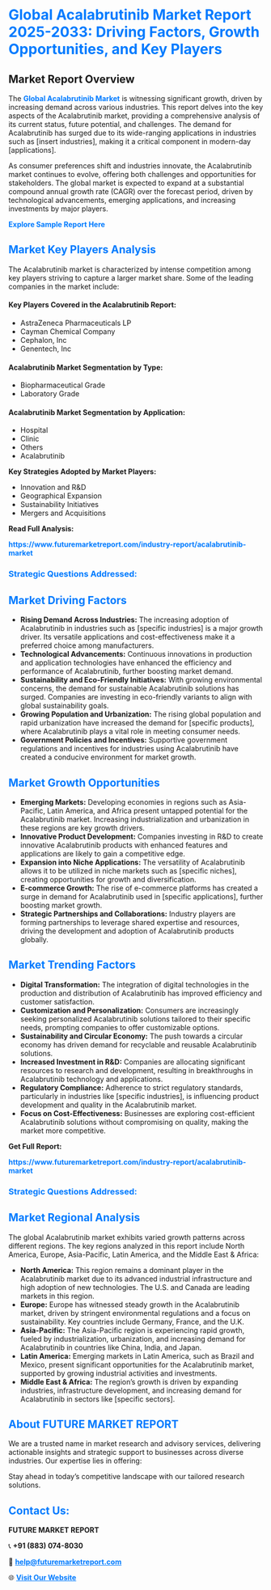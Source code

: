 <h1 style="color: #007BFF;">Global Acalabrutinib Market Report 2025-2033: Driving Factors, Growth Opportunities, and Key Players</h1>

<section id="overview">
<h2>Market Report Overview</h2>
<p>The <a href="https://www.futuremarketreport.com/industry-report/acalabrutinib-market" style="color: #007BFF; text-decoration: none;"><strong>Global Acalabrutinib Market</strong></a> is witnessing significant growth, driven by increasing demand across various industries. This report delves into the key aspects of the Acalabrutinib market, providing a comprehensive analysis of its current status, future potential, and challenges. The demand for Acalabrutinib has surged due to its wide-ranging applications in industries such as [insert industries], making it a critical component in modern-day [applications].</p>
<p>As consumer preferences shift and industries innovate, the Acalabrutinib market continues to evolve, offering both challenges and opportunities for stakeholders. The global market is expected to expand at a substantial compound annual growth rate (CAGR) over the forecast period, driven by technological advancements, emerging applications, and increasing investments by major players.</p>
</section>

<section id="overview">
<p><a href="https://www.futuremarketreport.com/request-sample/reportId=123142" style="color: #007BFF; text-decoration: none;"><strong>Explore Sample Report Here</strong></a></p>
</section>

<section id="key-players">
<h2 style="color: #007BFF;">Market Key Players Analysis</h2>
<p>The Acalabrutinib market is characterized by intense competition among key players striving to capture a larger market share. Some of the leading companies in the market include:</p>
<h4>Key Players Covered in the Acalabrutinib Report:</h4>
<ul><li>AstraZeneca Pharmaceuticals LP</li><li>Cayman Chemical Company</li><li>Cephalon, Inc</li><li>Genentech, Inc</li></ul>
<h4>Acalabrutinib Market Segmentation by Type:</h4>
<ul><li>Biopharmaceutical Grade</li><li>Laboratory Grade</li></ul>

<h4>Acalabrutinib Market Segmentation by Application:</h4>
<ul><li>Hospital</li><li>Clinic</li><li>Others</li><li>Acalabrutinib</li></ul>
<p><strong>Key Strategies Adopted by Market Players:</strong></p>
<ul>
<li>Innovation and R&D</li>
<li>Geographical Expansion</li>
<li>Sustainability Initiatives</li>
<li>Mergers and Acquisitions</li>
</ul>
</section>

<section>
<p><strong>Read Full Analysis: </strong></p><a href="https://www.futuremarketreport.com/industry-report/acalabrutinib-market" style="color: #007BFF; text-decoration: none;"><strong>https://www.futuremarketreport.com/industry-report/acalabrutinib-market</strong></a>
<h3 style="color: #007BFF;">Strategic Questions Addressed:</h3>
</section>

<section id="driving-factors">
<h2 style="color: #007BFF;">Market Driving Factors</h2>
<ul>
<li><strong>Rising Demand Across Industries:</strong> The increasing adoption of Acalabrutinib in industries such as [specific industries] is a major growth driver. Its versatile applications and cost-effectiveness make it a preferred choice among manufacturers.</li>
<li><strong>Technological Advancements:</strong> Continuous innovations in production and application technologies have enhanced the efficiency and performance of Acalabrutinib, further boosting market demand.</li>
<li><strong>Sustainability and Eco-Friendly Initiatives:</strong> With growing environmental concerns, the demand for sustainable Acalabrutinib solutions has surged. Companies are investing in eco-friendly variants to align with global sustainability goals.</li>
<li><strong>Growing Population and Urbanization:</strong> The rising global population and rapid urbanization have increased the demand for [specific products], where Acalabrutinib plays a vital role in meeting consumer needs.</li>
<li><strong>Government Policies and Incentives:</strong> Supportive government regulations and incentives for industries using Acalabrutinib have created a conducive environment for market growth.</li>
</ul>
</section>

<section id="growth-opportunities">
<h2 style="color: #007BFF;">Market Growth Opportunities</h2>
<ul>
<li><strong>Emerging Markets:</strong> Developing economies in regions such as Asia-Pacific, Latin America, and Africa present untapped potential for the Acalabrutinib market. Increasing industrialization and urbanization in these regions are key growth drivers.</li>
<li><strong>Innovative Product Development:</strong> Companies investing in R&D to create innovative Acalabrutinib products with enhanced features and applications are likely to gain a competitive edge.</li>
<li><strong>Expansion into Niche Applications:</strong> The versatility of Acalabrutinib allows it to be utilized in niche markets such as [specific niches], creating opportunities for growth and diversification.</li>
<li><strong>E-commerce Growth:</strong> The rise of e-commerce platforms has created a surge in demand for Acalabrutinib used in [specific applications], further boosting market growth.</li>
<li><strong>Strategic Partnerships and Collaborations:</strong> Industry players are forming partnerships to leverage shared expertise and resources, driving the development and adoption of Acalabrutinib products globally.</li>
</ul>
</section>

<section id="trending-factors">
<h2 style="color: #007BFF;">Market Trending Factors</h2>
<ul>
<li><strong>Digital Transformation:</strong> The integration of digital technologies in the production and distribution of Acalabrutinib has improved efficiency and customer satisfaction.</li>
<li><strong>Customization and Personalization:</strong> Consumers are increasingly seeking personalized Acalabrutinib solutions tailored to their specific needs, prompting companies to offer customizable options.</li>
<li><strong>Sustainability and Circular Economy:</strong> The push towards a circular economy has driven demand for recyclable and reusable Acalabrutinib solutions.</li>
<li><strong>Increased Investment in R&D:</strong> Companies are allocating significant resources to research and development, resulting in breakthroughs in Acalabrutinib technology and applications.</li>
<li><strong>Regulatory Compliance:</strong> Adherence to strict regulatory standards, particularly in industries like [specific industries], is influencing product development and quality in the Acalabrutinib market.</li>
<li><strong>Focus on Cost-Effectiveness:</strong> Businesses are exploring cost-efficient Acalabrutinib solutions without compromising on quality, making the market more competitive.</li>
</ul>
</section>

<section>
<p><strong>Get Full Report: </strong></p><a href="https://www.futuremarketreport.com/industry-report/acalabrutinib-market" style="color: #007BFF; text-decoration: none;"><strong>https://www.futuremarketreport.com/industry-report/acalabrutinib-market</strong></a>
<h3 style="color: #007BFF;">Strategic Questions Addressed:</h3>
</section>


<section id="regional-analysis">
<h2 style="color: #007BFF;">Market Regional Analysis</h2>
<p>The global Acalabrutinib market exhibits varied growth patterns across different regions. The key regions analyzed in this report include North America, Europe, Asia-Pacific, Latin America, and the Middle East & Africa:</p>
<ul>
<li><strong>North America:</strong> This region remains a dominant player in the Acalabrutinib market due to its advanced industrial infrastructure and high adoption of new technologies. The U.S. and Canada are leading markets in this region.</li>
<li><strong>Europe:</strong> Europe has witnessed steady growth in the Acalabrutinib market, driven by stringent environmental regulations and a focus on sustainability. Key countries include Germany, France, and the U.K.</li>
<li><strong>Asia-Pacific:</strong> The Asia-Pacific region is experiencing rapid growth, fueled by industrialization, urbanization, and increasing demand for Acalabrutinib in countries like China, India, and Japan.</li>
<li><strong>Latin America:</strong> Emerging markets in Latin America, such as Brazil and Mexico, present significant opportunities for the Acalabrutinib market, supported by growing industrial activities and investments.</li>
<li><strong>Middle East & Africa:</strong> The region’s growth is driven by expanding industries, infrastructure development, and increasing demand for Acalabrutinib in sectors like [specific sectors].</li>
</ul>
</section>

<footer>
<h2 style="color: #007BFF;">About FUTURE MARKET REPORT</h2>
<p>We are a trusted name in market research and advisory services, delivering actionable insights and strategic support to businesses across diverse industries. Our expertise lies in offering:</p>

<p>Stay ahead in today’s competitive landscape with our tailored research solutions.</p>

<h2 style="color: #007BFF;">Contact Us:</h2>
<p><strong>FUTURE MARKET REPORT</strong></p>
<p>📞 <strong>+91 (883) 074-8030</strong></p>
<p>📧 <strong><a href="mailto:help@futuremarketreport.com" style="color: #007BFF;">help@futuremarketreport.com</a></strong></p>
<p>🌐 <strong><a href="https://www.futuremarketreport.com/" style="color: #007BFF;">Visit Our Website</a></strong></p>
</footer>
